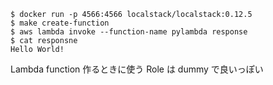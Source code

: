 ```
$ docker run -p 4566:4566 localstack/localstack:0.12.5
$ make create-function
$ aws lambda invoke --function-name pylambda response
$ cat responsne
Hello World!
```

Lambda function 作るときに使う Role は dummy で良いっぽい
